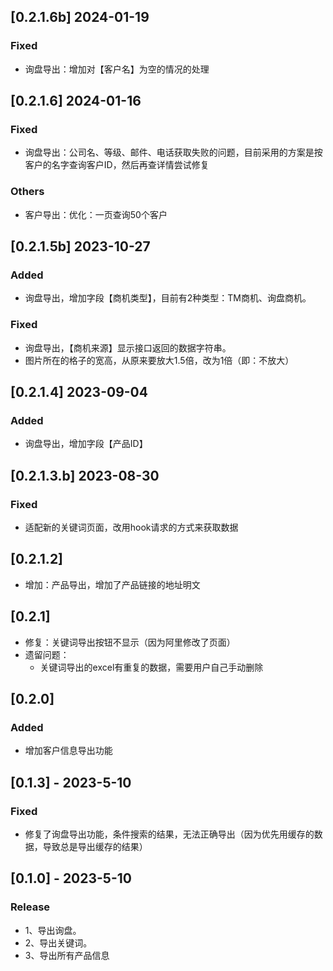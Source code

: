 ## [0.2.1.6b] 2024-01-19
  ### Fixed
  - 询盘导出：增加对【客户名】为空的情况的处理

## [0.2.1.6] 2024-01-16
  ### Fixed
  - 询盘导出：公司名、等级、邮件、电话获取失败的问题，目前采用的方案是按客户的名字查询客户ID，然后再查详情尝试修复
  ### Others
  - 客户导出：优化：一页查询50个客户

## [0.2.1.5b] 2023-10-27
  ### Added
  - 询盘导出，增加字段【商机类型】，目前有2种类型：TM商机、询盘商机。
  ### Fixed
  - 询盘导出，【商机来源】显示接口返回的数据字符串。
  - 图片所在的格子的宽高，从原来要放大1.5倍，改为1倍（即：不放大）

## [0.2.1.4] 2023-09-04
  ### Added
  - 询盘导出，增加字段【产品ID】


## [0.2.1.3.b] 2023-08-30
  ### Fixed
  - 适配新的关键词页面，改用hook请求的方式来获取数据

## [0.2.1.2]
- 增加：产品导出，增加了产品链接的地址明文

## [0.2.1]
  - 修复：关键词导出按钮不显示（因为阿里修改了页面）
  - 遗留问题：
    - 关键词导出的excel有重复的数据，需要用户自己手动删除

## [0.2.0]
  ### Added
  - 增加客户信息导出功能

## [0.1.3] - 2023-5-10
  ### Fixed
  - 修复了询盘导出功能，条件搜索的结果，无法正确导出（因为优先用缓存的数据，导致总是导出缓存的结果）

## [0.1.0] - 2023-5-10
  ### Release
  - 1、导出询盘。
  - 2、导出关键词。
  - 3、导出所有产品信息
